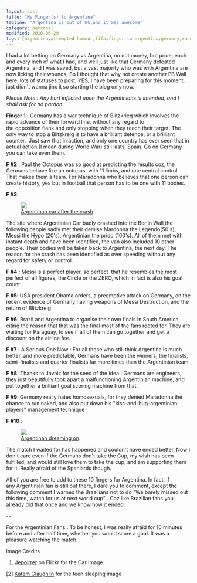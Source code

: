 ```yaml
---
layout: post
title: "My Finger(s) to Argentina"
tagline: "Argentina is out of WC,and it was awesome"
category: personal
modified: 2010-06-29
tags: [argentina,attempted-humour,fifa,finger-to-argentina,germany,random-creations,word-cup]
---
```



I had a lot betting on Germany vs Argentina, no not money, but pride, each and every inch of what I had, and well just like that Germany defeated Argentina, and I was saved, but a vast majority who was with Argentina are now licking their wounds, So I thought that why not create another FB Wall here, lots of statuses to post, YES, I have been preparing for this moment, just didn't wanna jinx it so starting the blog only now.

*Please Note : Any hurt inflicted upon the Argentinians is intended, and I shall ask for no pardon.*

**Finger 1** : Germany has a war technique of Blitzkrieg which involves the rapid advance of their forward line, without any regard to the opposition flank and only stopping when they reach their target. The only way to stop a Blitzkreig is to have a
brilliant defence, or a brilliant counter.  Just saw that in action, and only one country has ever seen that in actual action (I mean during World War) still lasts, Spain. Go on Germany you can take even them.

**F \#2** : Paul the Octopus was so good at predicting the results coz, the Germans behave like an octopus, with 11 limbs, and one central control. That makes them a team. For Maradonna who believes that one person can create history, yes but in football that person has to be one with 11 bodies.



**F \#3**: 

<figure class="span6 pull-right">
	<a href="http://farm4.staticflickr.com/3049/2549201644_5d52eee20a_z.jpg"><img src="http://farm4.staticflickr.com/3049/2549201644_5d52eee20a_z.jpg"></a>
	<figcaption><a href="http://www.flickr.com/photos/57519914@N00/2549201644/in/photolist-4TgjQu-5bRMra-5fhf2K-5fmBQA-5iXUDA-5xm4mV-5FLZeJ-5Stvd9-5VACdk-5VFaoC-6jVTaX-6ntFZq-6r7dGW-6sJNt7-6sYdNL-6tZfoi-6u3zcS-6uoRLd-6wpSDT-74Zh7J-77RxhX-7dfXYp-7eNa1V-7uscuU-7uNDEn-9kH1Hq-f9GmGz-9kDXtF-9kDXr2-9kDXnZ-9au8dg-8SjNsY-9FeX18-9FhUxN-9FeW3Z-9FhUgq-9FhU5N-7TW84f-bCToGb-87QjVK-9aQTE4-9kH1Ko-bpbpHR-82VvKP-8HdMi9-bpbo6n-akPu4P-9RJYoS-95YxJR-8hixjA-batCiv" title="Argentina Van into Berlin Wall">Argentinan car after the crash</a>.</figcaption>
</figure>

The site where Argentinian Car badly crashed into the Berlin Wall,the following people sadly met their demise Mardonna the Legendo(50's), Messi the Hypo (20's), Argentinian the prido (100's). All of them met with instant death and have been identified, the van also included 10 other people. Their bodies will be taken back to Argentina, the next day. The reason for the crash has been identified as over speeding without any regard for safety or control.



**F \#4** : Messi is a perfect player, so perfect  that he resembles the most perfect of all figures, the Circle or the ZERO, which in fact is also his goal count.

**F \#5**: USA president Obama orders, a preemptive attack on Germany, on the recent evidence of Germany having weapons of Messi Destruction, and the return of Blitzkreig.

**F \#6**: Brazil and Argentina to organise their own finals in South America, citing the reason that that was the final most of the fans rooted for. They are waiting for Paraguay, to see if all of them can go together and get a discount on the airline fee.

**F \#7** : A Serious One Now : For all those who still think Argentina is much better, and more predictable, Germans have been the winners, the finalists, semi-finalists and quarter finalists far more times than the Argentinian team.

**F \#8:** Thanks to Javaiz for the seed of the idea : Germans are engineers, they just beautifully took apart a malfunctioning Argentinian machine, and put together a brilliant goal scoring machine from that.



**F \#9**: Germany really hates homosexuals, for they denied Maradonna the chance to run naked, and also put down his "kiss-and-hug-argentinian-players" management technique

**F \#10** :
<figure class="span6 pull-right">
	<a href="http://farm8.staticflickr.com/7027/6746668395_5a15d2736d.jpg"><img src="http://farm8.staticflickr.com/7027/6746668395_5a15d2736d.jpg"></a>
	<figcaption><a href="http://www.flickr.com/photos/59437997@N05/6746668395/in/photolist-bhbrsT-8iGHCg-92Pei8-bHDXwK-7G7ra5-9R5k2S-dsWkzf-7VNWQJ-9Zisjt-8kAYPt-98UhVM-8f77XJ-7QdfgF-8w1y8x-bzoKdz-9arFdA-7UrHsW-9FYsYu-d3mMZL-d3mN75-a8tHTK-d3QrpW-9fxgsy-9gx2Nm-7Q1gTH-dUPv7X-cCchrE-dMwyyM-7S67ye-8ExjXb-awMimY-a63CPa-d3QrtS-agAo6T-9R5mmb-7HQD4W-7CG9HW-9au1UU-7QiwR6-c6URjA-aqKWuw-bkjt85-buGnDR-dKurS7-dKoVMP-dKuijf-dKoNmV-dKufpy-dKusuo-dKurmC-dKumSN" title="Argentinian Dreaming on">Argentinan dreaming on</a>.</figcaption>
</figure>


The match I waited for has happened and couldn't have ended better, Now I don't care even if the Germans don't take the Cup, my wish has been fulfilled, and would still love them to take the cup, and am supporting them for it. Really afraid of the Spaniards though. 

All of you are free to add to these 10 fingers for Argentina. In fact, if any Argentinian fan is still out there, I dare you to comment, except the following comment I warned the Brazilians not to do "We barely missed out this time, watch for us at next world cup" . Coz like Brazilian fans you already did that once and we
know how it ended.

--

For the Argentinian Fans : To be honest, I was really afraid for 10 minutes before and after half time, whether you would score a goal. It was a pleasure watching the match.

Image Credits

1. [Jepoirrer](http://www.flickr.com/photos/jepoirrier/) on Flickr for the Car Image.

[2] <a title="Katem Claughlin" href="http://www.katemclaughlin.net/category/suicide/" target="_blank">Katem
Claughlin</a> for the teen sleeping image



